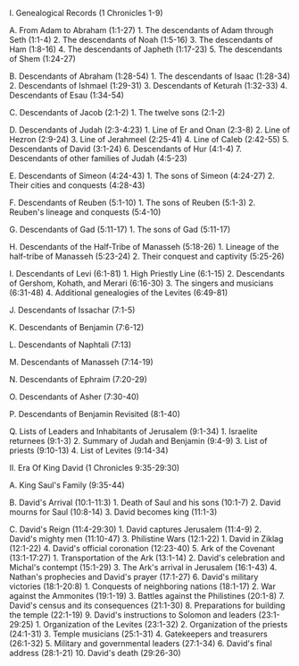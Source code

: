 I. Genealogical Records (1 Chronicles 1-9)
  
   A. From Adam to Abraham (1:1-27)
      1. The descendants of Adam through Seth (1:1-4)
      2. The descendants of Noah (1:5-16)
      3. The descendants of Ham (1:8-16)
      4. The descendants of Japheth (1:17-23)
      5. The descendants of Shem (1:24-27)
  
   B. Descendants of Abraham (1:28-54)
      1. The descendants of Isaac (1:28-34)
      2. Descendants of Ishmael (1:29-31)
      3. Descendants of Keturah (1:32-33)
      4. Descendants of Esau (1:34-54)
     
   C. Descendants of Jacob (2:1-2)
      1. The twelve sons (2:1-2)

   D. Descendants of Judah (2:3-4:23)
      1. Line of Er and Onan (2:3-8)
      2. Line of Hezron (2:9-24)
      3. Line of Jerahmeel (2:25-41)
      4. Line of Caleb (2:42-55)
      5. Descendants of David (3:1-24)
      6. Descendants of Hur (4:1-4)
      7. Descendants of other families of Judah (4:5-23)
  
   E. Descendants of Simeon (4:24-43)
      1. The sons of Simeon (4:24-27)
      2. Their cities and conquests (4:28-43)

   F. Descendants of Reuben (5:1-10)
      1. The sons of Reuben (5:1-3)
      2. Reuben's lineage and conquests (5:4-10)

   G. Descendants of Gad (5:11-17)
      1. The sons of Gad (5:11-17)

   H. Descendants of the Half-Tribe of Manasseh (5:18-26)
      1. Lineage of the half-tribe of Manasseh (5:23-24)
      2. Their conquest and captivity (5:25-26)

   I. Descendants of Levi (6:1-81)
      1. High Priestly Line (6:1-15)
      2. Descendants of Gershom, Kohath, and Merari (6:16-30)
      3. The singers and musicians (6:31-48)
      4. Additional genealogies of the Levites (6:49-81)

   J. Descendants of Issachar (7:1-5)

   K. Descendants of Benjamin (7:6-12)

   L. Descendants of Naphtali (7:13)

   M. Descendants of Manasseh (7:14-19)

   N. Descendants of Ephraim (7:20-29)

   O. Descendants of Asher (7:30-40)

   P. Descendants of Benjamin Revisited (8:1-40)

   Q. Lists of Leaders and Inhabitants of Jerusalem (9:1-34)
      1. Israelite returnees (9:1-3)
      2. Summary of Judah and Benjamin (9:4-9)
      3. List of priests (9:10-13)
      4. List of Levites (9:14-34)

II. Era Of King David (1 Chronicles 9:35-29:30)
  
   A. King Saul's Family (9:35-44)

   B. David's Arrival (10:1-11:3)
      1. Death of Saul and his sons (10:1-7)
      2. David mourns for Saul (10:8-14)
      3. David becomes king (11:1-3)

   C. David's Reign (11:4-29:30)
      1. David captures Jerusalem (11:4-9)
      2. David's mighty men (11:10-47)
      3. Philistine Wars (12:1-22)
            1. David in Ziklag (12:1-22)
      4. David's official coronation (12:23-40)
      5. Ark of the Covenant (13:1-17:27)
            1. Transportation of the Ark (13:1-14)
            2. David's celebration and Michal's contempt (15:1-29)
            3. The Ark's arrival in Jerusalem (16:1-43)
            4. Nathan's prophecies and David's prayer (17:1-27)
      6. David's military victories (18:1-20:8)
            1. Conquests of neighboring nations (18:1-17)
            2. War against the Ammonites (19:1-19)
            3. Battles against the Philistines (20:1-8)
      7. David's census and its consequences (21:1-30)
      8. Preparations for building the temple (22:1-19)
      9. David's instructions to Solomon and leaders (23:1-29:25)
            1. Organization of the Levites (23:1-32)
            2. Organization of the priests (24:1-31)
            3. Temple musicians (25:1-31)
            4. Gatekeepers and treasurers (26:1-32)
            5. Military and governmental leaders (27:1-34)
            6. David's final address (28:1-21)
      10. David's death (29:26-30)